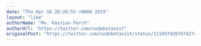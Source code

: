 ```yaml
---
date: "Thu Apr 18 20:26:55 +0000 2019"
layout: "like"
authorName: "Mx. Kassian Perch"
authorUrl: "https://twitter.com/nodebotanist"
originalPost: "https://twitter.com/nodebotanist/status/1118974207474274304"
---
```

